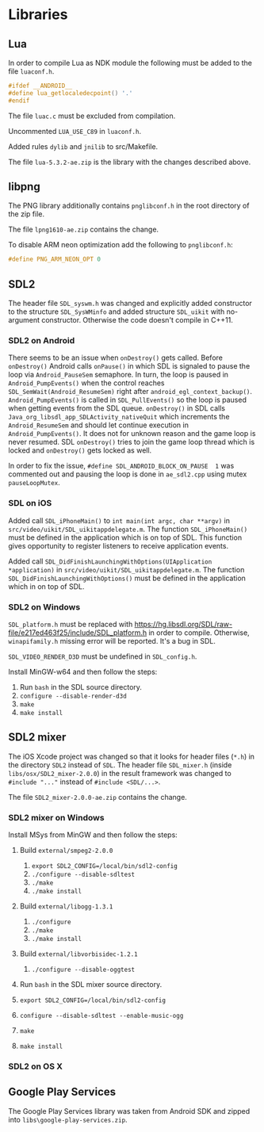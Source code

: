 Libraries
====

Lua
----
In order to compile Lua as NDK module the following must be added to the file `luaconf.h`.
```cpp
#ifdef __ANDROID__
#define lua_getlocaledecpoint() '.'
#endif
```
The file `luac.c` must be excluded from compilation.

Uncommented `LUA_USE_C89` in `luaconf.h`.

Added rules `dylib` and `jnilib` to src/Makefile.

The file `lua-5.3.2-ae.zip` is the library with the changes described above.

libpng
----
The PNG library additionally contains `pnglibconf.h` in the root directory of the zip file.

The file `lpng1610-ae.zip` contains the change.

To disable ARM neon optimization add the following to `pnglibconf.h`:
```cpp
#define PNG_ARM_NEON_OPT 0
```

SDL2
----
The header file `SDL_syswm.h` was changed and explicitly added constructor to the structure `SDL_SysWMinfo` and added structure `SDL_uikit` with no-argument constructor. Otherwise the code doesn't compile in C++11.

### SDL2 on Android
There seems to be an issue when `onDestroy()` gets called. Before `onDestroy()` Android calls `onPause()` in which SDL is signaled to pause the loop via `Android_PauseSem` semaphore. In turn, the loop is paused in `Android_PumpEvents()` when the control reaches `SDL_SemWait(Android_ResumeSem)` right after `android_egl_context_backup()`. `Android_PumpEvents()` is called in `SDL_PullEvents()` so the loop is paused when getting events from the SDL queue. `onDestroy()` in SDL calls `Java_org_libsdl_app_SDLActivity_nativeQuit` which increments the `Android_ResumeSem` and should let continue execution in `Android_PumpEvents()`. It does not for unknown reason and the game loop is never resumed. SDL `onDestroy()` tries to join the game loop thread which is locked and `onDestroy()` gets locked as well.

In order to fix the issue, `#define SDL_ANDROID_BLOCK_ON_PAUSE  1` was commented out and pausing the loop is done in `ae_sdl2.cpp` using mutex `pauseLoopMutex`.

### SDL on iOS

Added call `SDL_iPhoneMain()` to `int main(int argc, char **argv)` in `src/video/uikit/SDL_uikitappdelegate.m`. The function `SDL_iPhoneMain()` must be defined in the application which is on top of SDL. This function gives opportunity to register listeners to receive application events.

Added call `SDL_DidFinishLaunchingWithOptions(UIApplication *application)` in `src/video/uikit/SDL_uikitappdelegate.m`. The function `SDL_DidFinishLaunchingWithOptions()` must be defined in the application which in on top of SDL.

### SDL2 on Windows
`SDL_platform.h` must be replaced with https://hg.libsdl.org/SDL/raw-file/e217ed463f25/include/SDL_platform.h in order to compile. Otherwise, `winapifamily.h` missing error will be reported. It's a bug in SDL.

`SDL_VIDEO_RENDER_D3D` must be undefined in `SDL_config.h`.

Install MinGW-w64 and then follow the steps:
1. Run `bash` in the SDL source directory.
2. `configure --disable-render-d3d`
3. `make`
4. `make install`

SDL2 mixer
----
The iOS Xcode project was changed so that it looks for header files (`*.h`) in the directory `SDL2` instead of `SDL`.
The header file `SDL_mixer.h` (inside `libs/osx/SDL2_mixer-2.0.0`) in the result framework was changed to `#include "..."` instead of `#include <SDL/...>`.

The file `SDL2_mixer-2.0.0-ae.zip` contains the change.

### SDL2 mixer on Windows
Install MSys from MinGW and then follow the steps:
1. Build `external/smpeg2-2.0.0`
	1. `export SDL2_CONFIG=/local/bin/sdl2-config`
	2. `./configure --disable-sdltest`
	3. `./make`
	3. `./make install`
2. Build `external/libogg-1.3.1`
	1. `./configure`
	2. `./make`
	3. `./make install`
3. Build `external/libvorbisidec-1.2.1`
	1. `./configure --disable-oggtest`


1. Run `bash` in the SDL mixer source directory.
2. `export SDL2_CONFIG=/local/bin/sdl2-config`
3. `configure --disable-sdltest --enable-music-ogg`
4. `make`
5. `make install`

### SDL2 on OS X

Google Play Services
----
The Google Play Services library was taken from Android SDK and zipped into `libs\google-play-services.zip`.

